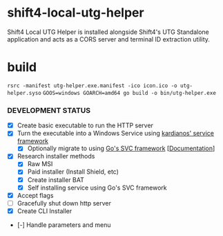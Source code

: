 # shift4-local-utg-helper

Shift4 Local UTG Helper is installed alongside Shift4's UTG Standalone application and acts as a CORS server and terminal ID extraction utility.

# build

`rsrc -manifest utg-helper.exe.manifest -ico icon.ico -o utg-helper.syso`
`GOOS=windows GOARCH=amd64 go build -o bin/utg-helper.exe`

### DEVELOPMENT STATUS

- [x] Create basic executable to run the HTTP server
- [x] Turn the executable into a Windows Service using [kardianos' service framework](https://github.com/kardianos/service/)
  - [x] Optionally migrate to using [Go's SVC framework](https://github.com/golang/sys/blob/master/windows/svc/example/install.go) \[[Documentation](https://pkg.go.dev/golang.org/x/sys@v0.6.0/windows/svc/mgr#Config)\]
- [x] Research installer methods
  - [x] Raw MSI
  - [x] Paid installer (Install Shield, etc)
  - [x] Create installer BAT
  - [x] Self installing service using Go's SVC framework
- [x] Accept flags
- [ ] Gracefully shut down http server
- [x] Create CLI Installer
- [-] Handle parameters and menu
